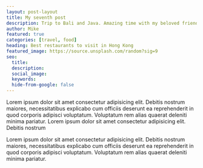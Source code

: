 ```yaml
---
layout: post-layout
title: My seventh post
description: Trip to Bali and Java. Amazing time with my beloved friend. Jeserunt ea reprehenderit in quod corporis adipisci voluptatum. 
author: Mike
featured: true
categories: [travel, food]
heading: Best restaurants to visit in Hong Kong
featured_image: https://source.unsplash.com/random?sig=9
seo:
  title:
  description:
  social_image:
  keywords:
  hide-from-google: false
---
```

 

Lorem ipsum dolor sit amet consectetur adipisicing elit. Debitis nostrum maiores, necessitatibus explicabo cum officiis deserunt ea reprehenderit in quod corporis adipisci voluptatum. Voluptatum rem alias quaerat deleniti minima pariatur. Lorem ipsum dolor sit amet consectetur adipisicing elit. Debitis nostrum 

Lorem ipsum dolor sit amet consectetur adipisicing elit. Debitis nostrum maiores, necessitatibus explicabo cum officiis deserunt ea reprehenderit in quod corporis adipisci voluptatum. Voluptatum rem alias quaerat deleniti minima pariatur.

<div class="grid padded-t-1">
  <div class="col-6 bg-image bg-studio tall-80 border-white"> </div>
  <div class="col-6 bg-image bg-hk tall-80 border-white"> </div>
</div>  
